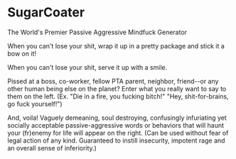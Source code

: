 SugarCoater
================

The World's Premier Passive Aggressive Mindfuck Generator

When you can't lose your shit, wrap it up in a pretty package and stick it a bow on it!

When you can't lose your shit, serve it up with a smile.  

Pissed at a boss, co-worker, fellow PTA parent, neighbor, friend--or any other human being else on the planet?  Enter what you really want to say to them on the left.  (Ex. "Die in a fire, you fucking bitch!" "Hey, shit-for-brains, go fuck yourself!") 

And, voila!  Vaguely demeaning, soul destroying, confusingly infuriating yet socially acceptable passive-aggressive words or behaviors that will haunt your (fr)enemy for life will appear on the right. (Can be used without fear of legal action of any kind.  Guaranteed to instill insecurity,  impotent rage and an overall sense of inferiority.)
